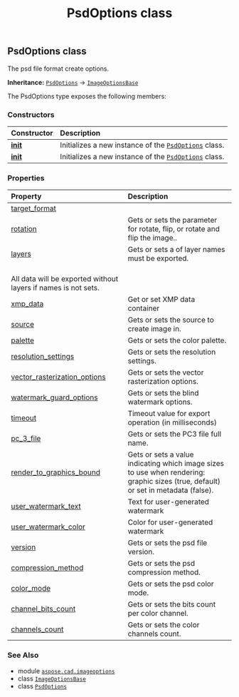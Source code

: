 ﻿---
title: PsdOptions class
second_title: Aspose.CAD for Python via .NET API References
description: 
type: docs
weight: 340
url: /python-net/aspose.cad.imageoptions/psdoptions/
is_root: false
---

## PsdOptions class

The psd file format create options.



**Inheritance:** [`PsdOptions`](/cad/python-net/aspose.cad.imageoptions/psdoptions) → 
[`ImageOptionsBase`](/cad/python-net/aspose.cad.imageoptions/imageoptionsbase)



The PsdOptions type exposes the following members:

### Constructors
| Constructor | Description |
| :- | :- |
| [__init__](/cad/python-net/aspose.cad.imageoptions/psdoptions/__init__/#) | Initializes a new instance of the [`PsdOptions`](/cad/python-net/aspose.cad.imageoptions/psdoptions) class. |
| [__init__](/cad/python-net/aspose.cad.imageoptions/psdoptions/__init__/#aspose.cad.imageoptions.PsdOptions) | Initializes a new instance of the [`PsdOptions`](/cad/python-net/aspose.cad.imageoptions/psdoptions) class. |


### Properties
| Property | Description |
| :- | :- |
| [target_format](/cad/python-net/aspose.cad.imageoptions/psdoptions/target_format) |  |
| [rotation](/cad/python-net/aspose.cad.imageoptions/psdoptions/rotation) | Gets or sets the parameter for rotate, flip, or rotate and flip the image.. |
| [layers](/cad/python-net/aspose.cad.imageoptions/psdoptions/layers) | Gets or sets a of layer names must be exported.<br/>All data will be exported without layers if names is not sets. |
| [xmp_data](/cad/python-net/aspose.cad.imageoptions/psdoptions/xmp_data) | Get or set XMP data container |
| [source](/cad/python-net/aspose.cad.imageoptions/psdoptions/source) | Gets or sets the source to create image in. |
| [palette](/cad/python-net/aspose.cad.imageoptions/psdoptions/palette) | Gets or sets the color palette. |
| [resolution_settings](/cad/python-net/aspose.cad.imageoptions/psdoptions/resolution_settings) | Gets or sets the resolution settings. |
| [vector_rasterization_options](/cad/python-net/aspose.cad.imageoptions/psdoptions/vector_rasterization_options) | Gets or sets the vector rasterization options. |
| [watermark_guard_options](/cad/python-net/aspose.cad.imageoptions/psdoptions/watermark_guard_options) | Gets or sets the blind watermark options. |
| [timeout](/cad/python-net/aspose.cad.imageoptions/psdoptions/timeout) | Timeout value for export operation (in milliseconds) |
| [pc_3_file](/cad/python-net/aspose.cad.imageoptions/psdoptions/pc_3_file) | Gets or sets the PC3 file full name. |
| [render_to_graphics_bound](/cad/python-net/aspose.cad.imageoptions/psdoptions/render_to_graphics_bound) | Gets or sets a value indicating which image sizes to use when rendering: graphic sizes (true, default) or set in metadata (false). |
| [user_watermark_text](/cad/python-net/aspose.cad.imageoptions/psdoptions/user_watermark_text) | Text for user-generated watermark |
| [user_watermark_color](/cad/python-net/aspose.cad.imageoptions/psdoptions/user_watermark_color) | Color for user-generated watermark |
| [version](/cad/python-net/aspose.cad.imageoptions/psdoptions/version) | Gets or sets the psd file version. |
| [compression_method](/cad/python-net/aspose.cad.imageoptions/psdoptions/compression_method) | Gets or sets the psd compression method. |
| [color_mode](/cad/python-net/aspose.cad.imageoptions/psdoptions/color_mode) | Gets or sets the psd color mode. |
| [channel_bits_count](/cad/python-net/aspose.cad.imageoptions/psdoptions/channel_bits_count) | Gets or sets the bits count per color channel. |
| [channels_count](/cad/python-net/aspose.cad.imageoptions/psdoptions/channels_count) | Gets or sets the color channels count. |



### See Also
* module [`aspose.cad.imageoptions`](..)
* class [`ImageOptionsBase`](/cad/python-net/aspose.cad.imageoptions/imageoptionsbase)
* class [`PsdOptions`](/cad/python-net/aspose.cad.imageoptions/psdoptions)
